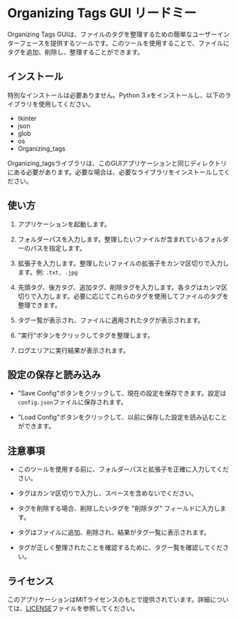 # Organizing Tags GUI リードミー

Organizing Tags GUIは、ファイルのタグを整理するための簡単なユーザーインターフェースを提供するツールです。このツールを使用することで、ファイルにタグを追加、削除し、整理することができます。

## インストール

特別なインストールは必要ありません。Python 3.xをインストールし、以下のライブラリを使用してください。

- tkinter
- json
- glob
- os
- Organizing_tags

Organizing_tagsライブラリは、このGUIアプリケーションと同じディレクトリにある必要があります。必要な場合は、必要なライブラリをインストールしてください。

## 使い方

1. アプリケーションを起動します。

2. フォルダーパスを入力します。整理したいファイルが含まれているフォルダーのパスを指定します。

3. 拡張子を入力します。整理したいファイルの拡張子をカンマ区切りで入力します。例: `.txt, .jpg`

4. 先頭タグ、後方タグ、追加タグ、削除タグを入力します。各タグはカンマ区切りで入力します。必要に応じてこれらのタグを使用してファイルのタグを整理できます。

5. タグ一覧が表示され、ファイルに適用されたタグが表示されます。

6. "実行"ボタンをクリックしてタグを整理します。

7. ログエリアに実行結果が表示されます。

## 設定の保存と読み込み

- "Save Config"ボタンをクリックして、現在の設定を保存できます。設定は`config.json`ファイルに保存されます。

- "Load Config"ボタンをクリックして、以前に保存した設定を読み込むことができます。

## 注意事項

- このツールを使用する前に、フォルダーパスと拡張子を正確に入力してください。

- タグはカンマ区切りで入力し、スペースを含めないでください。

- タグを削除する場合、削除したいタグを "削除タグ" フィールドに入力します。

- タグはファイルに追加、削除され、結果がタグ一覧に表示されます。

- タグが正しく整理されたことを確認するために、タグ一覧を確認してください。

## ライセンス

このアプリケーションはMITライセンスのもとで提供されています。詳細については、[LICENSE](LICENSE)ファイルを参照してください。
